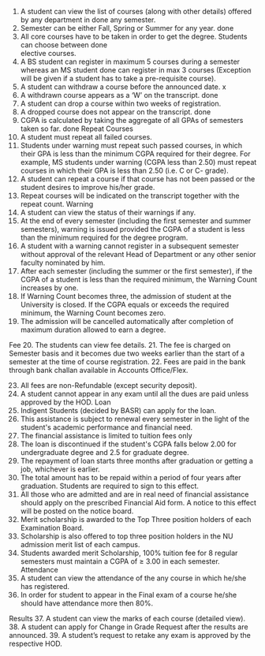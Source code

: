 1. A student can view the list of courses (along with other details) offered by any department in   done
any semester.
2. Semester can be either Fall, Spring or Summer for any year.                                      done
3. All core courses have to be taken in order to get the degree. Students can choose between        done  
elective courses.
4. A BS student can register in maximum 5 courses during a semester whereas an MS student           done
can register in max 3 courses (Exception will be given if a student has to take a pre-requisite
course).
5. A student can withdraw a course before the announced date.                                         x
6. A withdrawn course appears as a ‘W’ on the transcript.                                           done
7. A student can drop a course within two weeks of registration.
8. A dropped course does not appear on the transcript.                                              done
9. CGPA is calculated by taking the aggregate of all GPAs of semesters taken so far.                done
Repeat Courses
10. A student must repeat all failed courses.
11. Students under warning must repeat such passed courses, in which their GPA is less than the
minimum CGPA required for their degree. For example, MS students under warning (CGPA
less than 2.50) must repeat courses in which their GPA is less than 2.50 (i.e. C or C- grade).
12. A student can repeat a course if that course has not been passed or the student desires to
improve his/her grade.
13. Repeat courses will be indicated on the transcript together with the repeat count.
Warning
14. A student can view the status of their warnings if any.
15. At the end of every semester (including the first semester and summer semesters), warning is
issued provided the CGPA of a student is less than the minimum required for the degree
program.
16. A student with a warning cannot register in a subsequent semester without approval of the
relevant Head of Department or any other senior faculty nominated by him.
17. After each semester (including the summer or the first semester), if the CGPA of a student is
less than the required minimum, the Warning Count increases by one.
18. If Warning Count becomes three, the admission of student at the University is closed. If the
CGPA equals or exceeds the required minimum, the Warning Count becomes zero.
19. The admission will be cancelled automatically after completion of maximum duration
allowed to earn a degree.

Fee
20. The students can view fee details.
21. The fee is charged on Semester basis and it becomes due two weeks earlier than the start of
a semester at the time of course registration.
22. Fees are paid in the bank through bank challan available in Accounts Office/Flex.

23. All fees are non-Refundable (except security deposit).
24. A student cannot appear in any exam until all the dues are paid unless approved by the HOD.
Loan
25. Indigent Students (decided by BASR) can apply for the loan.
26. This assistance is subject to renewal every semester in the light of the student&#39;s academic
performance and financial need.
27. The financial assistance is limited to tuition fees only
28. The loan is discontinued if the student&#39;s CGPA falls below 2.00 for undergraduate degree and
2.5 for graduate degree.
29. The repayment of loan starts three months after graduation or getting a job, whichever is
earlier.
30. The total amount has to be repaid within a period of four years after graduation. Students
are required to sign to this effect.
31. All those who are admitted and are in real need of financial assistance should apply on the
prescribed Financial Aid form. A notice to this effect will be posted on the notice board.
32. Merit scholarship is awarded to the Top Three position holders of each Examination Board.
33. Scholarship is also offered to top three position holders in the NU admission merit list of each
campus.
34. Students awarded merit Scholarship, 100% tuition fee for 8 regular semesters must maintain
a CGPA of ≥ 3.00 in each semester.
Attendance
35. A student can view the attendance of the any course in which he/she has registered.
36. In order for student to appear in the Final exam of a course he/she should have attendance
more then 80%.

Results
37. A student can view the marks of each course (detailed view).
38. A student can apply for Change in Grade Request after the results are announced.
39. A student’s request to retake any exam is approved by the respective HOD.